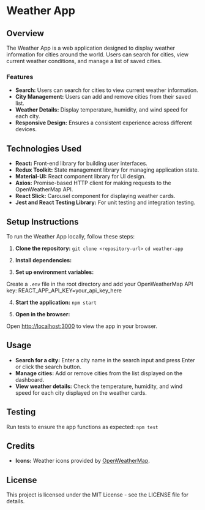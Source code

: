 # Weather App

## Overview

The Weather App is a web application designed to display weather information for cities around the world. Users can search for cities, view current weather conditions, and manage a list of saved cities.

### Features

- **Search:** Users can search for cities to view current weather information.
- **City Management:** Users can add and remove cities from their saved list.
- **Weather Details:** Display temperature, humidity, and wind speed for each city.
- **Responsive Design:** Ensures a consistent experience across different devices.

## Technologies Used

- **React:** Front-end library for building user interfaces.
- **Redux Toolkit:** State management library for managing application state.
- **Material-UI:** React component library for UI design.
- **Axios:** Promise-based HTTP client for making requests to the OpenWeatherMap API.
- **React Slick:** Carousel component for displaying weather cards.
- **Jest and React Testing Library:** For unit testing and integration testing.

## Setup Instructions

To run the Weather App locally, follow these steps:

1. **Clone the repository:**
   `git clone <repository-url>`
   `cd weather-app`

2. **Install dependencies:**

3. **Set up environment variables:**

Create a `.env` file in the root directory and add your OpenWeatherMap API key:
REACT_APP_API_KEY=your_api_key_here

4. **Start the application:**
   `npm start`

5. **Open in the browser:**

Open [http://localhost:3000](http://localhost:3000) to view the app in your browser.

## Usage

- **Search for a city:** Enter a city name in the search input and press Enter or click the search button.
- **Manage cities:** Add or remove cities from the list displayed on the dashboard.
- **View weather details:** Check the temperature, humidity, and wind speed for each city displayed on the weather cards.

## Testing

Run tests to ensure the app functions as expected:
`npm test`

## Credits

- **Icons:** Weather icons provided by [OpenWeatherMap](https://openweathermap.org/weather-conditions).

## License

This project is licensed under the MIT License - see the LICENSE file for details.
